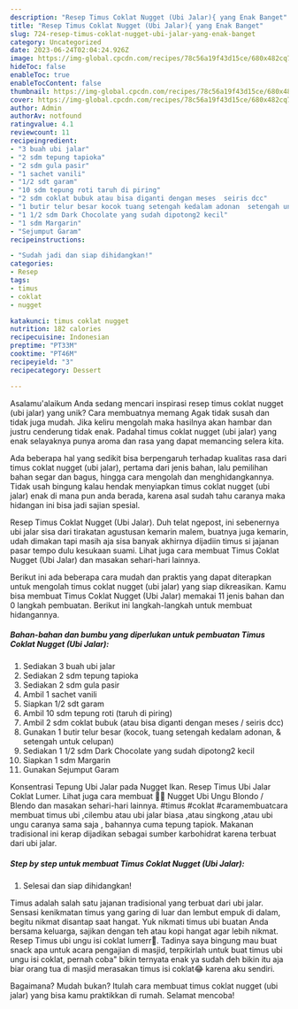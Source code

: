 ```yaml
---
description: "Resep Timus Coklat Nugget (Ubi Jalar){ yang Enak Banget"
title: "Resep Timus Coklat Nugget (Ubi Jalar){ yang Enak Banget"
slug: 724-resep-timus-coklat-nugget-ubi-jalar-yang-enak-banget
category: Uncategorized
date: 2023-06-24T02:04:24.926Z
image: https://img-global.cpcdn.com/recipes/78c56a19f43d15ce/680x482cq70/timus-coklat-nugget-ubi-jalar-foto-resep-utama.jpg
hideToc: false
enableToc: true
enableTocContent: false
thumbnail: https://img-global.cpcdn.com/recipes/78c56a19f43d15ce/680x482cq70/timus-coklat-nugget-ubi-jalar-foto-resep-utama.jpg
cover: https://img-global.cpcdn.com/recipes/78c56a19f43d15ce/680x482cq70/timus-coklat-nugget-ubi-jalar-foto-resep-utama.jpg
author: Admin
authorAv: notfound
ratingvalue: 4.1
reviewcount: 11
recipeingredient:
- "3 buah ubi jalar"
- "2 sdm tepung tapioka"
- "2 sdm gula pasir"
- "1 sachet vanili"
- "1/2 sdt garam"
- "10 sdm tepung roti taruh di piring"
- "2 sdm coklat bubuk atau bisa diganti dengan meses  seiris dcc"
- "1 butir telur besar kocok tuang setengah kedalam adonan  setengah untuk celupan"
- "1 1/2 sdm Dark Chocolate yang sudah dipotong2 kecil"
- "1 sdm Margarin"
- "Sejumput Garam"
recipeinstructions:

- "Sudah jadi dan siap dihidangkan!"
categories:
- Resep
tags:
- timus
- coklat
- nugget

katakunci: timus coklat nugget 
nutrition: 182 calories
recipecuisine: Indonesian
preptime: "PT33M"
cooktime: "PT46M"
recipeyield: "3"
recipecategory: Dessert

---
```



Asalamu'alaikum Anda sedang mencari inspirasi resep timus coklat nugget (ubi jalar) yang unik? Cara membuatnya memang Agak tidak susah dan tidak juga mudah. Jika keliru mengolah maka hasilnya akan hambar dan justru cenderung tidak enak. Padahal timus coklat nugget (ubi jalar) yang enak selayaknya punya aroma dan rasa yang dapat memancing selera kita.


Ada beberapa hal yang sedikit bisa berpengaruh terhadap kualitas rasa dari timus coklat nugget (ubi jalar), pertama dari jenis bahan, lalu pemilihan bahan segar dan bagus, hingga cara mengolah dan menghidangkannya. Tidak usah bingung kalau hendak menyiapkan timus coklat nugget (ubi jalar) enak di mana pun anda berada, karena asal sudah tahu caranya maka hidangan ini bisa jadi sajian spesial.

Resep Timus Coklat Nugget (Ubi Jalar). Duh telat ngepost, ini sebenernya ubi jalar sisa dari tirakatan agustusan kemarin malem, buatnya juga kemarin, udah dimakan tapi masih aja sisa banyak akhirnya dijadiin timus si jajanan pasar tempo dulu kesukaan suami. Lihat juga cara membuat Timus Coklat Nugget (Ubi Jalar) dan masakan sehari-hari lainnya.


Berikut ini ada beberapa cara mudah dan praktis yang dapat diterapkan untuk mengolah timus coklat nugget (ubi jalar) yang siap dikreasikan. Kamu bisa membuat Timus Coklat Nugget (Ubi Jalar) memakai 11 jenis bahan dan 0 langkah pembuatan. Berikut ini langkah-langkah untuk membuat hidangannya.

<!--inarticleads1-->

##### Bahan-bahan dan bumbu yang diperlukan untuk pembuatan Timus Coklat Nugget (Ubi Jalar):

1. Sediakan 3 buah ubi jalar
1. Sediakan 2 sdm tepung tapioka
1. Sediakan 2 sdm gula pasir
1. Ambil 1 sachet vanili
1. Siapkan 1/2 sdt garam
1. Ambil 10 sdm tepung roti (taruh di piring)
1. Ambil 2 sdm coklat bubuk (atau bisa diganti dengan meses / seiris dcc)
1. Gunakan 1 butir telur besar (kocok, tuang setengah kedalam adonan, &amp; setengah untuk celupan)
1. Sediakan 1 1/2 sdm Dark Chocolate yang sudah dipotong2 kecil
1. Siapkan 1 sdm Margarin
1. Gunakan Sejumput Garam


Konsentrasi Tepung Ubi Jalar pada Nugget Ikan. Resep Timus Ubi Jalar Coklat Lumer. Lihat juga cara membuat 🌺🌺 Nugget Ubi Ungu Blondo / Blendo dan masakan sehari-hari lainnya. #timus #coklat #caramembuatcara membuat timus ubi ,cilembu atau ubi jalar biasa ,atau singkong ,atau ubi ungu caranya sama saja , bahannya cuma tepung tapiok. Makanan tradisional ini kerap dijadikan sebagai sumber karbohidrat karena terbuat dari ubi jalar. 

<!--inarticleads2-->

##### Step by step untuk membuat Timus Coklat Nugget (Ubi Jalar):


1. Selesai dan siap dihidangkan!

Timus adalah salah satu jajanan tradisional yang terbuat dari ubi jalar. Sensasi kenikmatan timus yang garing di luar dan lembut empuk di dalam, begitu nikmat disantap saat hangat. Yuk nikmati timus ubi buatan Anda bersama keluarga, sajikan dengan teh atau kopi hangat agar lebih nikmat. Resep Timus ubi ungu isi coklat lumerr🤎. Tadinya saya bingung mau buat snack apa untuk acara pengajian di masjid, terpikirlah untuk buat timus ubi ungu isi coklat, pernah coba&#34; bikin ternyata enak ya sudah deh bikin itu aja biar orang tua di masjid merasakan timus isi coklat😂 karena aku sendiri. 

Bagaimana? Mudah bukan? Itulah cara membuat timus coklat nugget (ubi jalar) yang bisa kamu praktikkan di rumah. Selamat mencoba!
